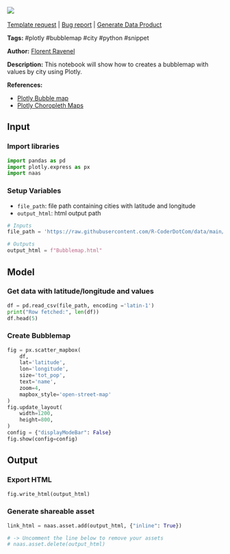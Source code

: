 <a href="https://app.naas.ai/user-redirect/naas/downloader?url=https://raw.githubusercontent.com/jupyter-naas/awesome-notebooks/master/Plotly/Plotly_Create_Bubblemap_by_City.ipynb" target="_parent"><img src="https://naasai-public.s3.eu-west-3.amazonaws.com/Open_in_Naas_Lab.svg"/></a><br><br><a href="https://github.com/jupyter-naas/awesome-notebooks/issues/new?assignees=&labels=&template=template-request.md&title=Tool+-+Action+of+the+notebook+">Template request</a> | <a href="https://github.com/jupyter-naas/awesome-notebooks/issues/new?assignees=&labels=bug&template=bug_report.md&title=Plotly+-+Create+Bubblemap+by+City:+Error+short+description">Bug report</a> | <a href="https://app.naas.ai/user-redirect/naas/downloader?url=https://raw.githubusercontent.com/jupyter-naas/awesome-notebooks/master/Naas/Naas_Start_data_product.ipynb" target="_parent">Generate Data Product</a>

**Tags:** #plotly #bubblemap #city #python #snippet

**Author:** [Florent Ravenel](https://www.linkedin.com/in/florent-ravenel/)

**Description:** This notebook will show how to creates a bubblemap with values by city using Plotly.

**References:**
- [Plotly Bubble map](https://plotly.com/python/bubble-maps/)
- [Plotly Choropleth Maps](https://plotly.com/python/choropleth-maps/)

## Input

### Import libraries


```python
import pandas as pd
import plotly.express as px
import naas
```

### Setup Variables
- `file_path`: file path containing cities with latitude and longitude
- `output_html`: html output path


```python
# Inputs
file_path = 'https://raw.githubusercontent.com/R-CoderDotCom/data/main/sample_datasets/population_spain.csv'

# Outputs
output_html = f"Bubblemap.html"
```

## Model

### Get data with latitude/longitude and values


```python
df = pd.read_csv(file_path, encoding ='latin-1')
print("Row fetched:", len(df))
df.head(5)
```

### Create Bubblemap


```python
fig = px.scatter_mapbox(
    df,
    lat='latitude',
    lon='longitude',
    size='tot_pop',
    text='name',
    zoom=4,
    mapbox_style='open-street-map'
)
fig.update_layout(
    width=1200,
    height=800,
)
config = {"displayModeBar": False}
fig.show(config=config)
```

## Output

### Export HTML


```python
fig.write_html(output_html)
```

### Generate shareable asset


```python
link_html = naas.asset.add(output_html, {"inline": True})

# -> Uncomment the line below to remove your assets
# naas.asset.delete(output_html)
```

 
